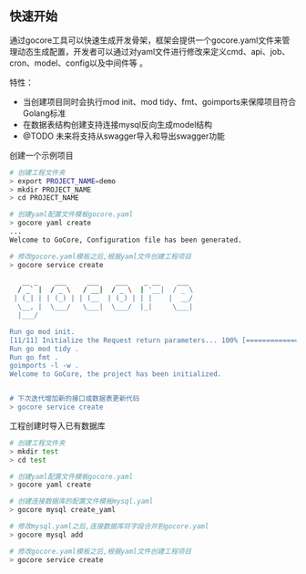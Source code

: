 快速开始
---

通过gocore工具可以快速生成开发骨架，框架会提供一个gocore.yaml文件来管理动态生成配置，开发者可以通过对yaml文件进行修改来定义cmd、api、job、cron、model、config以及中间件等 。

特性：
- 当创建项目同时会执行mod init、mod tidy、fmt、goimports来保障项目符合Golang标准
- 在数据表结构创建支持连接mysql反向生成model结构
- @TODO 未来将支持从swagger导入和导出swagger功能

创建一个示例项目
```bash
# 创建工程文件夹
> export PROJECT_NAME=demo
> mkdir PROJECT_NAME
> cd PROJECT_NAME

# 创建yaml配置文件模板gocore.yaml
> gocore yaml create 
...
Welcome to GoCore, Configuration file has been generated.

# 修改gocore.yaml模板之后,根据yaml文件创建工程项目
> gocore service create 

   __ _    ___     ___    ___    _ __    ___
  / _` |  / _ \   / __|  / _ \  | '__|  / _ \
 | (_| | | (_) | | (__  | (_) | | |    |  __/
  \__, |  \___/   \___|  \___/  |_|     \___|
  |___/

Run go mod init.
[11/11] Initialize the Request return parameters... 100% [========================================]   
Run go mod tidy .
Run go fmt .
goimports -l -w .
Welcome to GoCore, the project has been initialized.


# 下次迭代增加新的接口或数据表更新代码
> gocore service create 

```

工程创建时导入已有数据库
```bash
# 创建工程文件夹
> mkdir test 
> cd test

# 创建yaml配置文件模板gocore.yaml
> gocore yaml create 

# 创建连接数据库的配置文件模板mysql.yaml
> gocore mysql create_yaml 

# 修改mysql.yaml之后,连接数据库将字段合并到gocore.yaml
> gocore mysql add 

# 修改gocore.yaml模板之后,根据yaml文件创建工程项目
> gocore service create 
```
